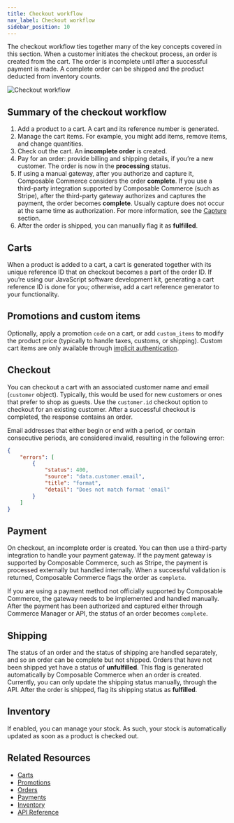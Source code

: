 ```yaml
---
title: Checkout workflow
nav_label: Checkout workflow
sidebar_position: 10
---
```


The checkout workflow ties together many of the key concepts covered in this section. When a customer initiates the checkout process, an order is created from the cart. The order is incomplete until after a successful payment is made. A complete order can be shipped and the product deducted from inventory counts.

![Checkout workflow](/assets/checkout-flow.png)

## Summary of the checkout workflow

1. Add a product to a cart. A cart and its reference number is generated.
2. Manage the cart items. For example, you might add items, remove items, and change quantities.
3. Check out the cart. An **incomplete order** is created.
4. Pay for an order: provide billing and shipping details, if youʼre a new customer. The order is now in the **processing** status.
5. If using a manual gateway, after you authorize and capture it, Composable Commerce considers the order **complete**. If you use a third-party integration supported by Composable Commerce (such as Stripe), after the third-party gateway authorizes and captures the payment, the order becomes **complete**. Usually capture does not occur at the same time as authorization. For more information, see the [Capture](https://beta.elasticpath.dev/docs/api/payments/payment-gateway-introduction) section.
6. After the order is shipped, you can manually flag it as **fulfilled**.

## Carts

When a product is added to a cart, a cart is generated together with its unique reference ID that on checkout becomes a part of the order ID. If youʼre using our JavaScript software development kit, generating a cart reference ID is done for you; otherwise, add a cart reference generator to your functionality.

## Promotions and custom items

Optionally, apply a promotion `code` on a cart, or add `custom_items` to modify the product price (typically to handle taxes, customs, or shipping). Custom cart items are only available through [implicit authentication](https://beta.elasticpath.dev/docs/authentication/Tokens/implicit-token).

## Checkout

You can checkout a cart with an associated customer name and email (`customer` object). Typically, this would be used for new customers or ones that prefer to shop as guests. Use the `customer.id` checkout option to checkout for an existing customer. After a successful checkout is completed, the response contains an order.

Email addresses that either begin or end with a period, or contain consecutive periods, are considered invalid, resulting in the following error:

```json
{
    "errors": [
        {
            "status": 400,
            "source": "data.customer.email",
            "title": "format",
            "detail": "Does not match format 'email"
        }
    ]
}
```

## Payment

On checkout, an incomplete order is created. You can then use a third-party integration to handle your payment gateway. If the payment gateway is supported by Composable Commerce, such as Stripe, the payment is processed externally but handled internally. When a successful validation is returned, Composable Commerce flags the order as `complete`.

If you are using a payment method not officially supported by Composable Commerce, the gateway needs to be implemented and handled manually. After the payment has been authorized and captured either through Commerce Manager or API, the status of an order becomes `complete`.

## Shipping

The status of an order and the status of shipping are handled separately, and so an order can be complete but not shipped. Orders that have not been shipped yet have a status of **unfulfilled**. This flag is generated automatically by Composable Commerce when an order is created. Currently, you can only update the shipping status manually, through the API. After the order is shipped, flag its shipping status as **fulfilled**.

## Inventory

If enabled, you can manage your stock. As such, your stock is automatically updated as soon as a product is checked out.

## Related Resources

- [Carts](https://beta.elasticpath.dev/docs/carts-orders/carts/carts)
- [Promotions](https://beta.elasticpath.dev/docs/commerce-cloud/rule-promotions/rule-promotions-api/rule-promotions-api-overview)
- [Orders](https://beta.elasticpath.dev/docs/api/carts/orders)
- [Payments](https://beta.elasticpath.dev/docs/api/payments/payment-gateway-introduction)
- [Inventory](https://beta.elasticpath.dev/docs/api/pxm/inventory/inventories-introduction)
- [API Reference](https://beta.elasticpath.dev/docs/commerce-cloud/getting-started/api-reference)
